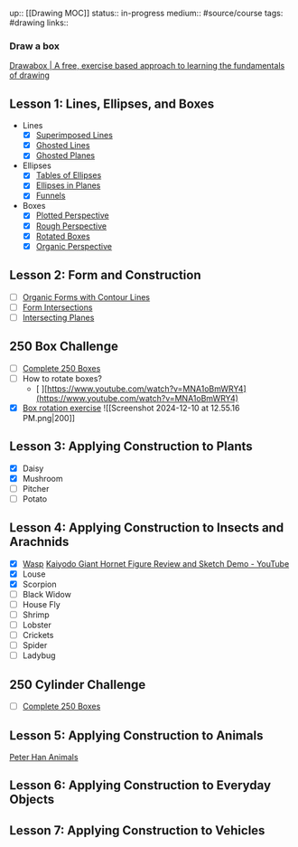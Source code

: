 up:: [[Drawing MOC]]
status:: in-progress
medium:: #source/course 
tags: #drawing
links::

### Draw a box

[Drawabox | A free, exercise based approach to learning the fundamentals of drawing](https://drawabox.com/)

## Lesson 1: Lines, Ellipses, and Boxes
- Lines
	- [x] [Superimposed Lines](https://drawabox.com/lesson/1/superimposedlines)
	- [x] [Ghosted Lines](https://drawabox.com/lesson/1/ghostedlines)
	- [x] [Ghosted Planes](https://drawabox.com/lesson/1/ghostedplanes)
- Ellipses
	- [x] [Tables of Ellipses](https://drawabox.com/lesson/1/tablesofellipses)
	- [x] [Ellipses in Planes](https://drawabox.com/lesson/1/ellipsesinplanes)
	- [x] [Funnels](https://drawabox.com/lesson/1/funnels)
- Boxes
	- [x] [Plotted Perspective](https://drawabox.com/lesson/1/plottedperspective)
	- [x] [Rough Perspective](https://drawabox.com/lesson/1/roughperspective)
	- [x] [Rotated Boxes](https://drawabox.com/lesson/1/rotatedboxes)
	- [x] [Organic Perspective](https://drawabox.com/lesson/1/organicperspective)
## Lesson 2: Form and Construction
- [ ] [Organic Forms with Contour Lines](https://drawabox.com/lesson/2/organicforms)
- [ ] [Form Intersections](https://drawabox.com/lesson/2/formintersections)
- [ ] [Intersecting Planes](https://drawabox.com/lesson/2/intersectingplanes)

## 250 Box Challenge
- [ ] [Complete 250 Boxes](https://drawabox.com/250box)
- [ ] How to rotate boxes?
	- [ ][https://www.youtube.com/watch?v=MNA1oBmWRY4](https://www.youtube.com/watch?v=MNA1oBmWRY4)
- [x] [Box rotation exercise](https://www.youtube.com/watch?v=FEyoaEibF08&t=660s)
	![[Screenshot 2024-12-10 at 12.55.16 PM.png|200]]
## Lesson 3: Applying Construction to Plants
- [x] Daisy
- [x] Mushroom
- [ ] Pitcher
- [ ] Potato

## Lesson 4: Applying Construction to Insects and Arachnids
- [x] [Wasp](https://drawabox.com/lesson/4/2/video)
	[Kaiyodo Giant Hornet Figure Review and Sketch Demo - YouTube](https://www.youtube.com/watch?v=OjHwwCcJUrA&list=LL&index=6)
- [x] Louse
- [x] Scorpion
- [ ] Black Widow
- [ ] House Fly
- [ ] Shrimp
- [ ] Lobster
- [ ] Crickets
- [ ] Spider
- [ ] Ladybug

## 250 Cylinder Challenge
- [ ] [Complete 250 Boxes](https://drawabox.com/250box)

## Lesson 5: Applying Construction to Animals
[Peter Han Animals](https://www.youtube.com/watch?v=oYTPjYH0sEc&list=LL&index=7)

## Lesson 6: Applying Construction to Everyday Objects


## Lesson 7: Applying Construction to Vehicles

